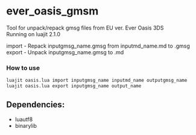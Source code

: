 # ever_oasis_gmsm
Tool for unpack/repack gmsg files from EU ver. Ever Oasis 3DS <br />
Running on luajit 2.1.0

import - Repack inputgmsg_name.gmsg from inputmd_name.md to .gmsg <br />
export - Unpack inputgmsg_name.gmsg to .md

### How to use
```sh
luajit oasis.lua import inputgmsg_name inputmd_name outputgmsg_name
luajit oasis.lua export inputgmsg_name output_name
```

## Dependencies:
- luautf8
- binarylib
